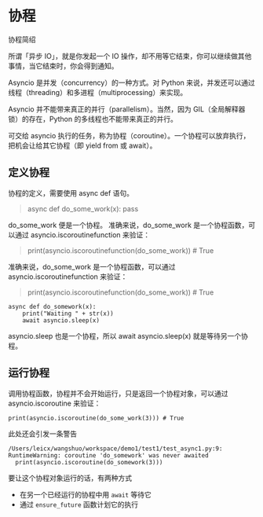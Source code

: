
# 协程

协程简绍

所谓「异步 IO」，就是你发起一个 IO 操作，却不用等它结束，你可以继续做其他事情，当它结束时，你会得到通知。

Asyncio 是并发（concurrency）的一种方式。对 Python 来说，并发还可以通过线程（threading）和多进程（multiprocessing）来实现。

Asyncio 并不能带来真正的并行（parallelism）。当然，因为 GIL（全局解释器锁）的存在，Python 的多线程也不能带来真正的并行。

可交给 asyncio 执行的任务，称为协程（coroutine）。一个协程可以放弃执行，把机会让给其它协程（即 yield from 或 await）。

## 定义协程

协程的定义，需要使用 async def 语句。

> async def do_some_work(x): pass

do_some_work 便是一个协程。
准确来说，do_some_work 是一个协程函数，可以通过 asyncio.iscoroutinefunction 来验证：

> print(asyncio.iscoroutinefunction(do_some_work)) # True

准确来说，do_some_work 是一个协程函数，可以通过 asyncio.iscoroutinefunction 来验证：

> print(asyncio.iscoroutinefunction(do_some_work)) # True

```
async def do_somework(x):
    print("Waiting " + str(x))
    await asyncio.sleep(x)
```

asyncio.sleep 也是一个协程，所以 await asyncio.sleep(x) 就是等待另一个协程。

## 运行协程

调用协程函数，协程并不会开始运行，只是返回一个协程对象，可以通过 asyncio.iscoroutine 来验证：

```
print(asyncio.iscoroutine(do_some_work(3))) # True
```

此处还会引发一条警告

```
/Users/leicx/wangshuo/workspace/demo1/test1/test_async1.py:9: RuntimeWarning: coroutine 'do_somework' was never awaited
  print(asyncio.iscoroutine(do_somework(3)))
```

要让这个协程对象运行的话，有两种方式

* 在另一个已经运行的协程中用 `await` 等待它
* 通过 `ensure_future` 函数计划它的执行







